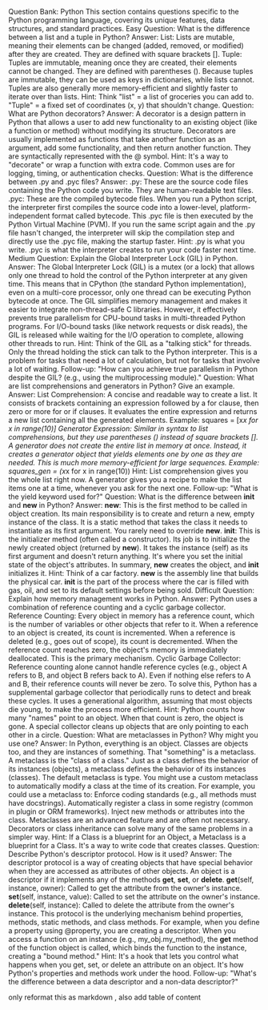 Question Bank: Python
This section contains questions specific to the Python programming language, covering its unique features, data structures, and standard practices.
Easy
Question: What is the difference between a list and a tuple in Python?
Answer:
List: Lists are mutable, meaning their elements can be changed (added, removed, or modified) after they are created. They are defined with square brackets [].
Tuple: Tuples are immutable, meaning once they are created, their elements cannot be changed. They are defined with parentheses ().
Because tuples are immutable, they can be used as keys in dictionaries, while lists cannot. Tuples are also generally more memory-efficient and slightly faster to iterate over than lists.
Hint: Think "list" = a list of groceries you can add to. "Tuple" = a fixed set of coordinates (x, y) that shouldn't change.
Question: What are Python decorators?
Answer: A decorator is a design pattern in Python that allows a user to add new functionality to an existing object (like a function or method) without modifying its structure. Decorators are usually implemented as functions that take another function as an argument, add some functionality, and then return another function. They are syntactically represented with the @ symbol.
Hint: It's a way to "decorate" or wrap a function with extra code. Common uses are for logging, timing, or authentication checks.
Question: What is the difference between .py and .pyc files?
Answer:
.py: These are the source code files containing the Python code you write. They are human-readable text files.
.pyc: These are the compiled bytecode files. When you run a Python script, the interpreter first compiles the source code into a lower-level, platform-independent format called bytecode. This .pyc file is then executed by the Python Virtual Machine (PVM). If you run the same script again and the .py file hasn't changed, the interpreter will skip the compilation step and directly use the .pyc file, making the startup faster.
Hint: .py is what you write. .pyc is what the interpreter creates to run your code faster next time.
Medium
Question: Explain the Global Interpreter Lock (GIL) in Python.
Answer: The Global Interpreter Lock (GIL) is a mutex (or a lock) that allows only one thread to hold the control of the Python interpreter at any given time. This means that in CPython (the standard Python implementation), even on a multi-core processor, only one thread can be executing Python bytecode at once.
The GIL simplifies memory management and makes it easier to integrate non-thread-safe C libraries. However, it effectively prevents true parallelism for CPU-bound tasks in multi-threaded Python programs. For I/O-bound tasks (like network requests or disk reads), the GIL is released while waiting for the I/O operation to complete, allowing other threads to run.
Hint: Think of the GIL as a "talking stick" for threads. Only the thread holding the stick can talk to the Python interpreter. This is a problem for tasks that need a lot of calculation, but not for tasks that involve a lot of waiting.
Follow-up: "How can you achieve true parallelism in Python despite the GIL? (e.g., using the multiprocessing module)."
Question: What are list comprehensions and generators in Python? Give an example.
Answer:
List Comprehension: A concise and readable way to create a list. It consists of brackets containing an expression followed by a for clause, then zero or more for or if clauses. It evaluates the entire expression and returns a new list containing all the generated elements.
Example: squares = [x*x for x in range(10)]
Generator Expression: Similar in syntax to list comprehensions, but they use parentheses () instead of square brackets []. A generator does not create the entire list in memory at once. Instead, it creates a generator object that yields elements one by one as they are needed. This is much more memory-efficient for large sequences.
Example: squares_gen = (x*x for x in range(10))
Hint: List comprehension gives you the whole list right now. A generator gives you a recipe to make the list items one at a time, whenever you ask for the next one.
Follow-up: "What is the yield keyword used for?"
Question: What is the difference between __init__ and __new__ in Python?
Answer:
__new__: This is the first method to be called in object creation. Its main responsibility is to create and return a new, empty instance of the class. It is a static method that takes the class it needs to instantiate as its first argument. You rarely need to override __new__.
__init__: This is the initializer method (often called a constructor). Its job is to initialize the newly created object (returned by __new__). It takes the instance (self) as its first argument and doesn't return anything. It's where you set the initial state of the object's attributes.
In summary, __new__ creates the object, and __init__ initializes it.
Hint: Think of a car factory. __new__ is the assembly line that builds the physical car. __init__ is the part of the process where the car is filled with gas, oil, and set to its default settings before being sold.
Difficult
Question: Explain how memory management works in Python.
Answer: Python uses a combination of reference counting and a cyclic garbage collector.
Reference Counting: Every object in memory has a reference count, which is the number of variables or other objects that refer to it. When a reference to an object is created, its count is incremented. When a reference is deleted (e.g., goes out of scope), its count is decremented. When the reference count reaches zero, the object's memory is immediately deallocated. This is the primary mechanism.
Cyclic Garbage Collector: Reference counting alone cannot handle reference cycles (e.g., object A refers to B, and object B refers back to A). Even if nothing else refers to A and B, their reference counts will never be zero. To solve this, Python has a supplemental garbage collector that periodically runs to detect and break these cycles. It uses a generational algorithm, assuming that most objects die young, to make the process more efficient.
Hint: Python counts how many "names" point to an object. When that count is zero, the object is gone. A special collector cleans up objects that are only pointing to each other in a circle.
Question: What are metaclasses in Python? Why might you use one?
Answer: In Python, everything is an object. Classes are objects too, and they are instances of something. That "something" is a metaclass. A metaclass is the "class of a class." Just as a class defines the behavior of its instances (objects), a metaclass defines the behavior of its instances (classes). The default metaclass is type.
You might use a custom metaclass to automatically modify a class at the time of its creation. For example, you could use a metaclass to:
Enforce coding standards (e.g., all methods must have docstrings).
Automatically register a class in some registry (common in plugin or ORM frameworks).
Inject new methods or attributes into the class.
Metaclasses are an advanced feature and are often not necessary. Decorators or class inheritance can solve many of the same problems in a simpler way.
Hint: If a Class is a blueprint for an Object, a Metaclass is a blueprint for a Class. It's a way to write code that creates classes.
Question: Describe Python's descriptor protocol. How is it used?
Answer: The descriptor protocol is a way of creating objects that have special behavior when they are accessed as attributes of other objects. An object is a descriptor if it implements any of the methods __get__, __set__, or __delete__.
__get__(self, instance, owner): Called to get the attribute from the owner's instance.
__set__(self, instance, value): Called to set the attribute on the owner's instance.
__delete__(self, instance): Called to delete the attribute from the owner's instance.
This protocol is the underlying mechanism behind properties, methods, static methods, and class methods. For example, when you define a property using @property, you are creating a descriptor. When you access a function on an instance (e.g., my_obj.my_method), the __get__ method of the function object is called, which binds the function to the instance, creating a "bound method."
Hint: It's a hook that lets you control what happens when you get, set, or delete an attribute on an object. It's how Python's properties and methods work under the hood.
Follow-up: "What's the difference between a data descriptor and a non-data descriptor?"

only reformat this as markdown , also add table of content
